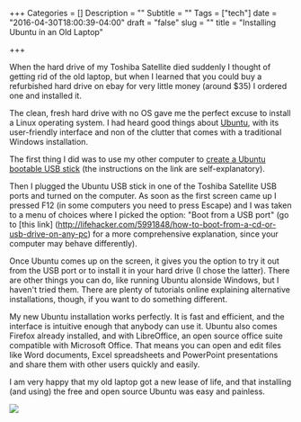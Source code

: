 +++
Categories = []
Description = ""
Subtitle = ""
Tags = ["tech"]
date = "2016-04-30T18:00:39-04:00"
draft = "false"
slug = ""
title = "Installing Ubuntu in an Old Laptop"

+++

When the hard drive of my Toshiba Satellite died suddenly I thought of getting rid of the old laptop, but when I learned that you could buy a refurbished hard drive on ebay for very little money (around $35) I ordered one and installed it.

The clean, fresh hard drive with no OS gave me the perfect excuse to install a Linux operating system. I had heard good things about [Ubuntu](http://www.ubuntu.com), with its user-friendly interface and non of the clutter that comes with a traditional  Windows installation.


The first thing I did was to use my other computer to [create a Ubuntu bootable USB stick](http://www.ubuntu.com/download/desktop/create-a-usb-stick-on-windows) (the instructions on the link are self-explanatory).

Then I plugged the Ubuntu USB stick in one of the Toshiba Satellite USB ports and turned on the computer. As soon as the first screen came up I pressed F12 (in some computers you need to press Escape) and I was taken to a menu of choices where I picked the option: "Boot from a USB port" (go to [this link] (http://lifehacker.com/5991848/how-to-boot-from-a-cd-or-usb-drive-on-any-pc) for a more comprehensive explanation, since your computer may behave differently).

Once Ubuntu comes up on the screen, it gives you the option to try it out from the USB port or to install it in your hard drive (I chose the latter). There are other things you can do, like running Ubuntu alonside Windows, but I haven't tried them. There are plenty of tutorials online explaining alternative installations, though, if you want to do something different.

My new Ubuntu installation works perfectly. It is fast and efficient, and the interface is intuitive enough that anybody can use it. Ubuntu also comes Firefox already installed, and with LibreOffice, an open source office suite  compatible with Microsoft Office. That means you can open and edit files like Word documents, Excel spreadsheets and PowerPoint presentations and share them with other users quickly and easily. 

I am very happy that my old laptop got a new lease of life, and that installing (and using) the free and open source Ubuntu was easy and painless.

<img src="/../images/ubuntu.jpg">

